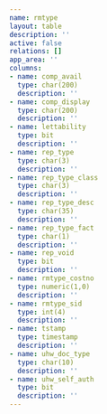 ```yaml
---
name: rmtype
layout: table
description: ''
active: false
relations: []
app_area: ''
columns:
- name: comp_avail
  type: char(200)
  description: ''
- name: comp_display
  type: char(200)
  description: ''
- name: lettability
  type: bit
  description: ''
- name: rep_type
  type: char(3)
  description: ''
- name: rep_type_class
  type: char(3)
  description: ''
- name: rep_type_desc
  type: char(35)
  description: ''
- name: rep_type_fact
  type: char(1)
  description: ''
- name: rep_void
  type: bit
  description: ''
- name: rmtype_costno
  type: numeric(1,0)
  description: ''
- name: rmtype_sid
  type: int(4)
  description: ''
- name: tstamp
  type: timestamp
  description: ''
- name: uhw_doc_type
  type: char(10)
  description: ''
- name: uhw_self_auth
  type: bit
  description: ''
---
```


